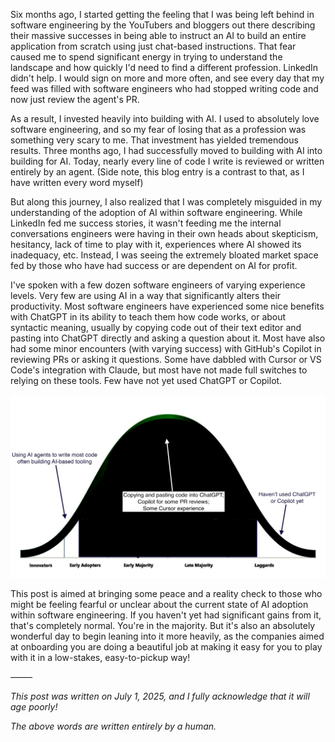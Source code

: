 Six months ago, I started getting the feeling that I was being left behind in software engineering by the YouTubers and bloggers out there describing their massive successes in being able to instruct an AI to build an entire application from scratch using just chat-based instructions. That fear caused me to spend significant energy in trying to understand the landscape and how quickly I'd need to find a different profession. LinkedIn didn't help. I would sign on more and more often, and see every day that my feed was filled with software engineers who had stopped writing code and now just review the agent's PR.

As a result, I invested heavily into building with AI. I used to absolutely love software engineering, and so my fear of losing that as a profession was something very scary to me. That investment has yielded tremendous results. Three months ago, I had successfully moved to building with AI into building for AI. Today, nearly every line of code I write is reviewed or written entirely by an agent. (Side note, this blog entry is a contrast to that, as I have written every word myself)

But along this journey, I also realized that I was completely misguided in my understanding of the adoption of AI within software engineering. While LinkedIn fed me success stories, it wasn't feeding me the internal conversations engineers were having in their own heads about skepticism, hesitancy, lack of time to play with it, experiences where AI showed its inadequacy, etc. Instead, I was seeing the extremely bloated market space fed by those who have had success or are dependent on AI for profit.

I've spoken with a few dozen software engineers of varying experience levels. Very few are using AI in a way that significantly alters their productivity. Most software engineers have experienced some nice benefits with ChatGPT in its ability to teach them how code works, or about syntactic meaning, usually by copying code out of their text editor and pasting into ChatGPT directly and asking a question about it. Most have also had some minor encounters (with varying success) with GitHub's Copilot in reviewing PRs or asking it questions. Some have dabbled with Cursor or VS Code's integration with Claude, but most have not made full switches to relying on these tools. Few have not yet used ChatGPT or Copilot.

![Adoption Curve](/assets/curve.jpeg)

This post is aimed at bringing some peace and a reality check to those who might be feeling fearful or unclear about the current state of AI adoption within software engineering. If you haven't yet had significant gains from it, that's completely normal. You're in the majority. But it's also an absolutely wonderful day to begin leaning into it more heavily, as the companies aimed at onboarding you are doing a beautiful job at making it easy for you to play with it in a low-stakes, easy-to-pickup way!

*–––––*

*This post was written on July 1, 2025, and I fully acknowledge that it will age poorly!*

*The above words are written entirely by a human.*
